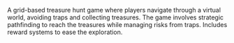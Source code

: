 A grid-based treasure hunt game where players navigate through a virtual world, avoiding traps and collecting treasures. The game involves strategic pathfinding to reach the treasures while managing risks from traps. Includes reward systems to ease the exploration.
